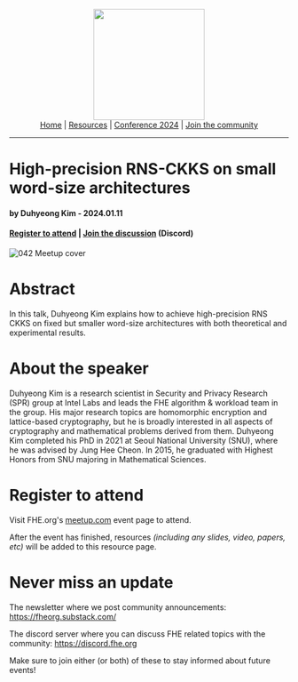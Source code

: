 <!-- Main header navigation -->
<p align="center">
  <img width="200" src="https://user-images.githubusercontent.com/5758427/180978488-db825482-5a58-4c7c-9589-c494a6f0be04.png"><br/>
  <a href="https://fhe-org.github.io">Home</a> | <a href="https://fhe-org.github.io/resources">Resources</a> | <a href="https://fhe-org.github.io/conferences/conference-2024/">Conference 2024</a> | <a href="https://fhe-org.github.io/community">Join the community</a>
</p>
<hr/>
<!-- /Main header navigation -->


# High-precision RNS-CKKS on small word-size architectures
#### by Duhyeong Kim - 2024.01.11
#### <a href="https://www.meetup.com/fhe-org/events/298080687/">Register to attend</a> | <!-- Video recording (Youtube) --> <!--| <a href="">Poster</a> (Github) |--> <a href="https://discord.fhe.org">Join the discussion</a> (Discord)

![042 Meetup cover](https://github.com/FHE-org/fhe-org.github.io/assets/37557436/7ff09634-e394-416e-9b9a-84e6feeb102a)


# Abstract

In this talk, Duhyeong Kim explains how to achieve high-precision RNS CKKS on fixed but smaller word-size architectures with both theoretical and experimental results.

# About the speaker

Duhyeong Kim is a research scientist in Security and Privacy Research (SPR) group at Intel Labs and leads the FHE algorithm & workload team in the group. His major research topics are homomorphic encryption and lattice-based cryptography, but he is broadly interested in all aspects of cryptography and mathematical problems derived from them. Duhyeong Kim completed his PhD in 2021 at Seoul National University (SNU), where he was advised by Jung Hee Cheon. In 2015, he graduated with Highest Honors from SNU majoring in Mathematical Sciences.

# Register to attend

Visit FHE.org's [meetup.com](https://www.meetup.com/fhe-org/events/298080687/) event page to attend.

After the event has finished, resources *(including any slides, video, papers, etc)* will be added to this resource page.

# Never miss an update

The newsletter where we post community announcements: https://fheorg.substack.com/

The discord server where you can discuss FHE related topics with the community: https://discord.fhe.org

Make sure to join either (or both) of these to stay informed about future events!
